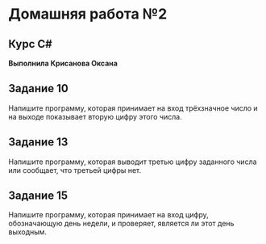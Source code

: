 # Домашняя работа №2
## Курс С# 
**Выполнила Крисанова Оксана**

## Задание 10

Напишите программу, которая принимает на вход трёхзначное число и на выходе показывает вторую цифру этого числа.

## Задание 13

Напишите программу, которая выводит третью цифру заданного числа или сообщает, что третьей цифры нет.

## Задание 15

Напишите программу, которая принимает на вход цифру, обозначающую день недели, и проверяет, является ли этот день выходным.